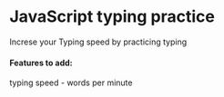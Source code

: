# JavaScript typing practice

Increse your Typing speed by practicing typing

#### Features to add:
typing speed - words per minute
